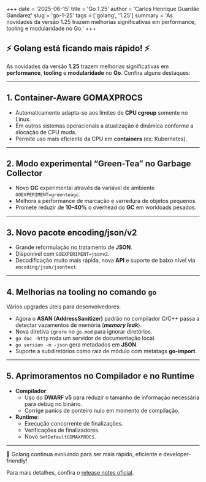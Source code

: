 +++
date = '2025-06-15'
title = 'Go 1.25'
author = 'Carlos Henrique Guardão Gandarez'
slug = 'go-1-25'
tags = ['golang', '1.25']
summary = 'As novidades da versão 1.25 trazem melhorias significativas em performance, tooling e modularidade no Go.'
+++

## ⚡ **Golang está ficando mais rápido!** ⚡

As novidades da versão **1.25** trazem melhorias significativas em **performance**, **tooling** e **modularidade** no **Go**. Confira alguns destaques:

---

## 1. **Container-Aware GOMAXPROCS**

- Automaticamente adapta-se aos limites de **CPU cgroup** somente no Linux.
- Em outros sistemas operacionais a atualização é dinâmica conforme a alocação de CPU muda.
- Permite uso mais eficiente da CPU em **containers** (ex: Kubernetes).

---

## 2. **Modo experimental “Green-Tea” no Garbage Collector**

- Novo **GC** experimental através da variável de ambiente `GOEXPERIMENT=greenteagc`.
- Melhora a performance de marcação e varredura de objetos pequenos.
- Promete reduzir de **10–40%** o overhead do **GC** em workloads pesados.

---

## 3. **Novo pacote encoding/json/v2**

- Grande reformulação no tratamento de **JSON**.
- Disponível com `GOEXPERIMENT=jsonv2`.
- Decodificação muito mais rápida, nova **API** e suporte de baixo nível via `encoding/json/jsontext`.

---

## 4. **Melhorias na tooling no comando `go`**

Vários upgrades úteis para desenvolvedores:

- Agora o **ASAN (AddressSanitizer)** padrão no compilador C/C++ passa a detectar vazamentos de memória (***memory leak***).
- Nova diretiva `ignore` no `go.mod` para ignorar diretórios.
- `go doc -http` roda um servidor de documentação local.
- `go version -m -json` gera metadados em **JSON**.
- Suporte a subdiretórios como raiz de módulo com metatags **go-import**.

---

## 5. **Aprimoramentos no Compilador e no Runtime**

- **Compilador**:
  - Uso do **DWARF v5** para reduzir o tamanho de informação necessária para debug no binário.
  - Corrige panics de ponteiro nulo em momento de compilação.
- **Runtime**:
  - Execução concorrente de finalizações.
  - Verificações de finalizadores.
  - Novo `SetDefaultGOMAXPROCS`.

---

🚀 Golang continua evoluindo para ser mais rápido, eficiente e developer-friendly!

Para mais detalhes, confira o [release notes oficial](https://go.dev/doc/go1.25).
